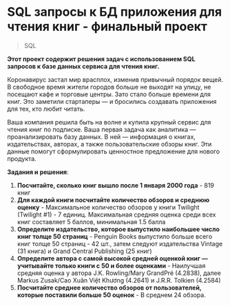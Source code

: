 # SQL запросы к БД приложения для чтения книг - финальный проект

> SQL

**Этот проект содержит решения задач с использованием SQL запросов к базе данных сервиса для чтения книг.**

Коронавирус застал мир врасплох, изменив привычный порядок вещей. В свободное время жители городов больше не выходят на улицу, не посещают кафе и торговые центры. Зато стало больше времени для книг. Это заметили стартаперы — и бросились создавать приложения для тех, кто любит читать.

Ваша компания решила быть на волне и купила крупный сервис для чтения книг по подписке. Ваша первая задача как аналитика — проанализировать базу данных. В ней — информация о книгах, издательствах, авторах, а также пользовательские обзоры книг. Эти данные помогут сформулировать ценностное предложение для нового продукта.

**Задания и решения**:

1) **Посчитайте, сколько книг вышло после 1 января 2000 года** - 819 книг
2) **Для каждой книги посчитайте количество обзоров и среднюю оценку** - Максимальное количество обзоров у книги Twilight (Twilight #1) - 7 единиц. Максимальная средняя оценка среди всех книг составляет 5 баллов, минимальная 1.5 балла
3) **Определите издательство, которое выпустило наибольшее число книг толще 50 страниц** - Penguin Books выпустило больше всего книг толще 50 страниц - 42 шт., затем следуют издательства Vintage (31 книга) и Grand Central Publishing (25 книг)
4) **Определите автора с самой высокой средней оценкой книг — учитывайте только книги с 50 и более оценками** - Наилучшая средняя оценка у автора J.K. Rowling/Mary GrandPré (4.2838), далее Markus Zusak/Cao Xuân Việt Khương (4.2641) и J.R.R. Tolkien (4.2584)
5) **Посчитайте среднее количество обзоров от пользователей, которые поставили больше 50 оценок** - В среднем 24 обзора.

